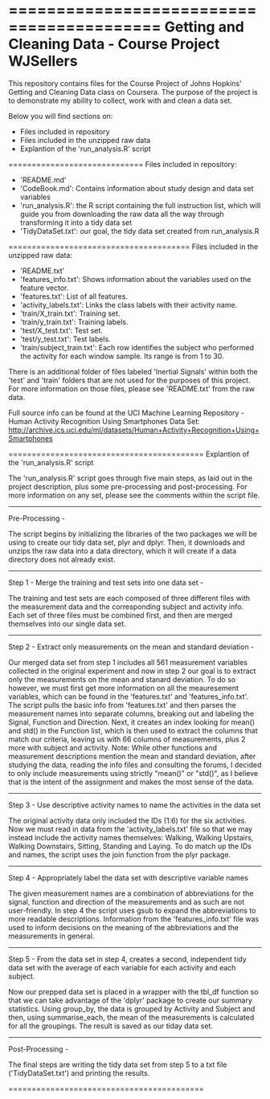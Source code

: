 ==========================================
Getting and Cleaning Data - Course Project
WJSellers
==========================================

This repository contains files for the Course Project of Johns Hopkins' Getting and Cleaning Data class on Coursera. The purpose of the project is to demonstrate my ability to collect, work with and clean a data set.

Below you will find sections on:
- Files included in repository
- Files included in the unzipped raw data
- Explantion of the 'run_analysis.R' script

=============================
Files included in repository:
- 'README.md'
- 'CodeBook.md': Contains information about study design and data set variables
- 'run_analysis.R': the R script containing the full instruction list, which will guide you from downloading the raw data all the way through transforming it into a tidy data set
- 'TidyDataSet.txt': our goal, the tidy data set created from run_analysis.R

=======================================
Files included in the unzipped raw data:
- 'README.txt'
- 'features_info.txt': Shows information about the variables used on the feature vector.
- 'features.txt': List of all features.
- 'activity_labels.txt': Links the class labels with their activity name.
- 'train/X_train.txt': Training set.
- 'train/y_train.txt': Training labels.
- 'test/X_test.txt': Test set.
- 'test/y_test.txt': Test labels.
- 'train/subject_train.txt': Each row identifies the subject who performed the activity for each window sample. Its range is from 1 to 30. 

There is an additional folder of files labeled 'Inertial Signals' within both the 'test' and 'train' folders that are not used for the purposes of this project. For more information on those files, please see 'README.txt' from the raw data.

Full source info can be found at the UCI Machine Learning Repository - Human Activity Recognition Using Smartphones Data Set: http://archive.ics.uci.edu/ml/datasets/Human+Activity+Recognition+Using+Smartphones

==========================================
Explantion of the 'run_analysis.R' script

The 'run_analysis.R' script goes through five main steps, as laid out in the project description, plus some pre-processing and post-processing. For more information on any set, please see the comments within the script file.

---
Pre-Processing - 

The script begins by initializing the libraries of the two packages we will be using to create our tidy data set, plyr and dplyr. Then, it downloads and unzips the raw data into a data directory, which it will create if a data directory does not already exist.

---
Step 1 - Merge the training and test sets into one data set - 

The training and test sets are each composed of three different files with the measurement data and the corresponding subject and activity info. Each set of three files must be combined first, and then are merged themselves into our single data set.

---
Step 2 - Extract only measurements on the mean and standard deviation - 

Our merged data set from step 1 includes all 561 measurement variables collected in the original experiment and now in step 2 our goal is to extract only the measurements on the mean and stanard deviation. To do so however, we must first get more information on all the meauresement variables, which can be found in the 'features.txt' and 'features_info.txt'. 
The script pulls the basic info from 'features.txt' and then parses the measurement names into separate columns, breaking out and labeling the Signal, Function and Direction. Next, it creates an index looking for mean() and std() in the Function list, which is then used to extract the columns that match our criteria, leaving us with 66 columns of measurements, plus 2 more with subject and activity. 
Note: While other functions and measurement descriptions mention the mean and standard deviation, after studying the data, reading the info files and consulting the forums, I decided to only include measurements using strictly "mean()" or "std()", as I believe that is the intent of the assignment and makes the most sense of the data.

---
Step 3 - Use descriptive activity names to name the activities in the data set

The original activity data only included the IDs (1:6) for the six activities. Now we must read in data from the 'activity_labels.txt' file so that we may instead include the activity names themselves: Walking, Walking Upstairs, Walking Downstairs, Sitting, Standing and Laying. To do match up the IDs and names, the script uses the join function from the plyr package.

---
Step 4 - Appropriately label the data set with descriptive variable names

The given measurement names are a combination of abbreviations for the signal, function and direction of the measurements and as such are not user-friendly. In step 4 the script uses gsub to expand the abbreviations to more readable descriptions. Information from the 'features_info.txt' file was used to inform decisions on the meaning of the abbreviations and the measurements in general.

---
Step 5 - From the data set in step 4, creates a second, independent tidy data set with the average of each variable for each activity and each subject.

Now our prepped data set is placed in a wrapper with the tbl_df function so that we can take advantage of the 'dplyr' package to create our summary statistics.
Using group_by, the data is grouped by Activity and Subject and then, using summarise_each, the mean of the measurements is calculated for all the groupings. The result is saved as our tiday data set.

---
Post-Processing -

The final steps are writing the tidy data set from step 5 to a txt file ('TidyDataSet.txt') and printing the results.

==========================================







